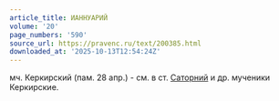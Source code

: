 ```yaml
---
article_title: ИАННУАРИЙ
volume: '20'
page_numbers: '590'
source_url: https://pravenc.ru/text/200385.html
downloaded_at: '2025-10-13T12:54:24Z'
---
```


мч. Керкирский (пам. 28 апр.) - см. в ст. [Саторний](https://pravenc.ru/text/Саторний.html) и др. мученики Керкирские.
